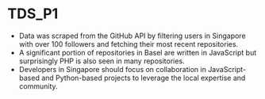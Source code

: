 # TDS_P1
- Data was scraped from the GitHub API by filtering users in Singapore with over 100 followers and fetching their most recent repositories.
- A significant portion of repositories in Basel are written in JavaScript but surprisingly PHP is also seen in many repositories.
- Developers in Singapore should focus on collaboration in JavaScript-based and Python-based projects to leverage the local expertise and community.
